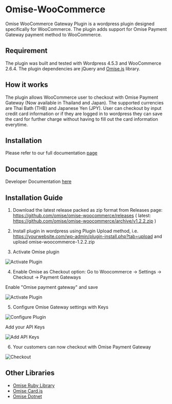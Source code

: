 # Omise-WooCommerce

Omise WooCommerce Gateway Plugin is a wordpress plugin designed specifically for WooCommerce. The plugin adds support for Omise Payment Gateway payment method to WooCommerce. 

## Requirement

The plugin was built and tested with Wordpress 4.5.3 and WooCommerce 2.6.4.
The plugin dependencies are jQuery and [Omise.js](https://cdn.omise.co/omise.js) library.

## How it works

The plugin allows WooCommerce user to checkout with Omise Payment Gateway (Now available in Thailand and Japan). The supported currencies are Thai Bath (THB) and Japanese Yen (JPY). User can checkout by input credit card information or if they are logged in to wordpress they can save the card for further charge without having to fill out the card information everytime.

## Installation

Please refer to our full documentation [page](https://www.omise.co/woocommerce-plugin)

## Documentation

Developer Documentation [here](https://www.omise.co/docs/)


## Installation Guide

1. Download the latest release packed as zip format from Releases page: https://github.com/omise/omise-woocommerce/releases
( latest: https://github.com/omise/omise-woocommerce/archive/v1.2.2.zip )

2. Install plugin in wordpress using Plugin Upload method, i.e. https://yourwebsite.com/wp-admin/plugin-install.php?tab=upload 
and upload omise-woocommerce-1.2.2.zip

3. Activate Omise plugin

![Activate Plugin](https://cdn.omise.co/assets/woocommerce/activate-plugin.png)

4. Enable Omise as Checkout option: Go to Woocommerce -> Settings -> Checkout -> Payment Gateways

Enable "Omise payment gateway" and save

![Activate Plugin](https://cdn.omise.co/assets/woocommerce/omise-settings-00.png)

5. Configure Omise Gateway settings with Keys

![Configure Plugin](https://cdn.omise.co/assets/woocommerce/omise-settings-01.png)

Add your API Keys

![Add API Keys](https://cdn.omise.co/assets/woocommerce/omise-settings-02.png)

6. Your customers can now checkout with Omise Payment Gateway

![Checkout](https://cdn.omise.co/assets/woocommerce/checkout.png)



## Other Libraries

* [Omise Ruby Library](https://github.com/omise/omise-ruby)
* [Omise Card.js](https://github.com/omise/card.js)
* [Omise Dotnet](https://github.com/omise/omise-dotnet)

